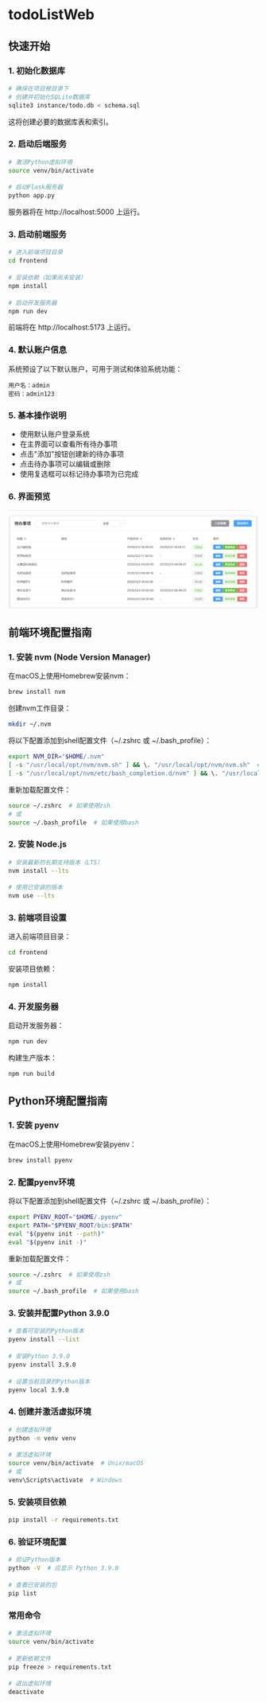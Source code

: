# todoListWeb

## 快速开始

### 1. 初始化数据库

```bash
# 确保在项目根目录下
# 创建并初始化SQLite数据库
sqlite3 instance/todo.db < schema.sql
```

这将创建必要的数据库表和索引。

### 2. 启动后端服务

```bash
# 激活Python虚拟环境
source venv/bin/activate

# 启动Flask服务器
python app.py
```

服务器将在 http://localhost:5000 上运行。

### 3. 启动前端服务

```bash
# 进入前端项目目录
cd frontend

# 安装依赖（如果尚未安装）
npm install

# 启动开发服务器
npm run dev
```

前端将在 http://localhost:5173 上运行。

### 4. 默认账户信息

系统预设了以下默认账户，可用于测试和体验系统功能：

```
用户名：admin
密码：admin123
```

### 5. 基本操作说明

- 使用默认账户登录系统
- 在主界面可以查看所有待办事项
- 点击"添加"按钮创建新的待办事项
- 点击待办事项可以编辑或删除
- 使用复选框可以标记待办事项为已完成

### 6. 界面预览

![界面预览](todoListWeb.png)

## 前端环境配置指南

### 1. 安装 nvm (Node Version Manager)

在macOS上使用Homebrew安装nvm：

```bash
brew install nvm
```

创建nvm工作目录：

```bash
mkdir ~/.nvm
```

将以下配置添加到shell配置文件（~/.zshrc 或 ~/.bash_profile）：

```bash
export NVM_DIR="$HOME/.nvm"
[ -s "/usr/local/opt/nvm/nvm.sh" ] && \. "/usr/local/opt/nvm/nvm.sh"  # This loads nvm
[ -s "/usr/local/opt/nvm/etc/bash_completion.d/nvm" ] && \. "/usr/local/opt/nvm/etc/bash_completion.d/nvm"  # This loads nvm bash_completion
```

重新加载配置文件：

```bash
source ~/.zshrc  # 如果使用zsh
# 或
source ~/.bash_profile  # 如果使用bash
```

### 2. 安装 Node.js

```bash
# 安装最新的长期支持版本（LTS）
nvm install --lts

# 使用已安装的版本
nvm use --lts
```

### 3. 前端项目设置

进入前端项目目录：

```bash
cd frontend
```

安装项目依赖：

```bash
npm install
```

### 4. 开发服务器

启动开发服务器：

```bash
npm run dev
```

构建生产版本：

```bash
npm run build
```

## Python环境配置指南

### 1. 安装 pyenv

在macOS上使用Homebrew安装pyenv：

```bash
brew install pyenv
```

### 2. 配置pyenv环境

将以下配置添加到shell配置文件（~/.zshrc 或 ~/.bash_profile）：

```bash
export PYENV_ROOT="$HOME/.pyenv"
export PATH="$PYENV_ROOT/bin:$PATH"
eval "$(pyenv init --path)"
eval "$(pyenv init -)"
```

重新加载配置文件：

```bash
source ~/.zshrc  # 如果使用zsh
# 或
source ~/.bash_profile  # 如果使用bash
```

### 3. 安装并配置Python 3.9.0

```bash
# 查看可安装的Python版本
pyenv install --list

# 安装Python 3.9.0
pyenv install 3.9.0

# 设置当前目录的Python版本
pyenv local 3.9.0
```

### 4. 创建并激活虚拟环境

```bash
# 创建虚拟环境
python -m venv venv

# 激活虚拟环境
source venv/bin/activate  # Unix/macOS
# 或
venv\Scripts\activate  # Windows
```

### 5. 安装项目依赖

```bash
pip install -r requirements.txt
```

### 6. 验证环境配置

```bash
# 验证Python版本
python -V  # 应显示 Python 3.9.0

# 查看已安装的包
pip list
```

### 常用命令

```bash
# 激活虚拟环境
source venv/bin/activate

# 更新依赖文件
pip freeze > requirements.txt

# 退出虚拟环境
deactivate